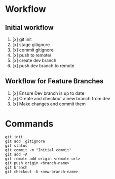 # Workflow

## Initial workflow
1. [x] git init
1. [x] stage gitignore
2. [x] commit gitignore
3. [x] push to remote\
4. [x] create dev branch
5. [x] push dev branch to remote

## Workflow for Feature Branches
1. [x] Ensure Dev branch is up to date
2. [x] Create and checkout a new branch from dev
3. [x] Make changes and commit them

# Commands

```
git init
git add .gitignore
git status
git commit -m "Initial commit"
git add -A
git remote add origin <remote-url>
git push origin <branch-name>
git branch
git checkout -b <new-branch-name>
```